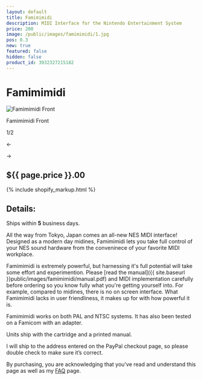 ```yaml
---
layout: default
title: Famimimidi
description: MIDI Interface for the Nintendo Entertainment System
price: 200
image: /public/images/famimimidi/1.jpg
pos: 0.3
new: true
featured: false
hidden: false
product_id: 3932327215182
---
```

# Famimimidi

<div class="gallery">
	<img src="{{ site.baseurl }}public/images/famimimidi/1.jpg" alt="Famimimidi Front" id="gallery_image" onclick="cycle(1); return false;">
	<p id="gallery_subtitle">Famimimidi Front</p>
	<p id="gallery_pos_text">1/2</p>
	<div id="gallery_nav">
		<p id="gallery_nav_left" onclick="cycle(0); return false;">←</p>
		<p id="gallery_nav_right" onclick="cycle(1); return false;">→</p>
	</div>
</div>

## ${{ page.price }}.00

{% include shopify_markup.html %}

## Details:

Ships within **5** business days.

All the way from Tokyo, Japan comes an all-new NES MIDI interface! Designed as a modern day midines, Famimimidi lets you take full control of your NES sound hardware from the conveninece of your favorite MIDI workplace.

Famimimidi is extremely powerful, but harnessing it's full potential will take some effort and experimention. Please [read the manual]({{ site.baseurl }}public/images/famimimidi/manual.pdf) and MIDI implementation carefully before ordering so you know fully what you're getting yourself into. For example, compared to midines, there is no on screen interface. What Famimimidi lacks in user friendliness, it makes up for with how powerful it is.

Famimimidi works on both PAL and NTSC systems. It has also been tested on a Famicom with an adapter.

Units ship with the cartridge and a printed manual.

I will ship to the address entered on the PayPal checkout page, so please double check to make sure it’s correct.

By purchasing, you are acknowledging that you've read and understand this page as well as my [FAQ](/faq) page.

<script src="{{ site.baseurl }}public/js/famimimidigallery.js"></script>
